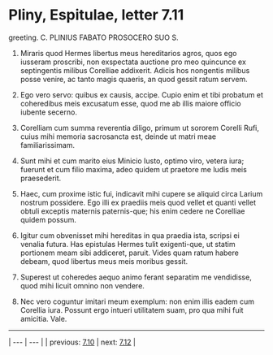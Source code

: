 # Pliny, Espitulae, letter 7.11

greeting. C. PLINIUS FABATO PROSOCERO SUO S.



1. Miraris quod Hermes libertus meus hereditarios agros, quos ego iusseram proscribi, non exspectata auctione pro meo quincunce ex septingentis milibus Corelliae addixerit. Adicis hos nongentis milibus posse venire, ac tanto magis quaeris, an quod gessit ratum servem.



2. Ego vero servo: quibus ex causis, accipe. Cupio enim et tibi probatum et coheredibus meis excusatum esse, quod me ab illis maiore officio iubente secerno.



3. Corelliam cum summa reverentia diligo, primum ut sororem Corelli Rufi, cuius mihi memoria sacrosancta est, deinde ut matri meae familiarissimam.



4. Sunt mihi et cum marito eius Minicio Iusto, optimo viro, vetera iura; fuerunt et cum filio maxima, adeo quidem ut praetore me ludis meis praesederit.



5. Haec, cum proxime istic fui, indicavit mihi cupere se aliquid circa Larium nostrum possidere. Ego illi ex praediis meis quod vellet et quanti vellet obtuli exceptis maternis paternis-que; his enim cedere ne Corelliae quidem possum.



6. Igitur cum obvenisset mihi hereditas in qua praedia ista, scripsi ei venalia futura. Has epistulas Hermes tulit exigenti-que, ut statim portionem meam sibi addiceret, paruit. Vides quam ratum habere debeam, quod libertus meus meis moribus gessit.



7. Superest ut coheredes aequo animo ferant separatim me vendidisse, quod mihi licuit omnino non vendere.



8. Nec vero coguntur imitari meum exemplum: non enim illis eadem cum Corellia iura. Possunt ergo intueri utilitatem suam, pro qua mihi fuit amicitia. Vale.



---

| --- | --- |
| previous: [7.10](../7.10/) | next: [7.12](../7.12/) |